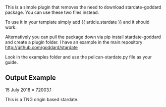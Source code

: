This is a simple plugin that removes the need to download stardate-goddard package.  You can use these two files instead.

To use it in your template simply add {{ article.stardate }} and it should work.

Alternatively you can pull the package down via pip install stardate-goddard and create a plugin folder.  I have an example in the main repository http://github.com/goddard/stardate

Look in the examples folder and use the pelican-stardate.py file as your guide.

Output Example 
--------------
15 July 2018 = 72003.1

This is a TNG origin based stardate.
